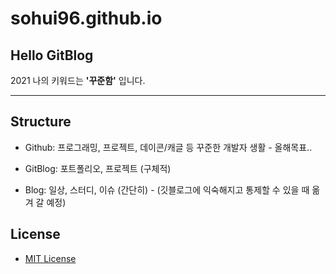 # sohui96.github.io

<h2>Hello GitBlog</h2>

2021 나의 키워드는 **'꾸준함'** 입니다.

----------
## Structure

- Github: 프로그래밍, 프로젝트, 데이콘/캐글 등 꾸준한 개발자 생활 - 올해목표..

- GitBlog: 포트폴리오, 프로젝트 (구체적)

- Blog: 일상, 스터디, 이슈 (간단히) -
(깃블로그에 익숙해지고 통제할 수 있을 때 옮겨 갈 예정)

## License
- [MIT License](https://opensource.org/licenses/MIT)